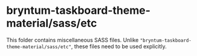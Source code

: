 # bryntum-taskboard-theme-material/sass/etc

This folder contains miscellaneous SASS files. Unlike `"bryntum-taskboard-theme-material/sass/etc"`, these files
need to be used explicitly.
